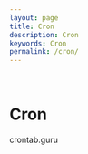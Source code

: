 ```yaml
---
layout: page
title: Cron
description: Cron
keywords: Cron
permalink: /cron/
---
```


<br/>

# Cron

crontab.guru
